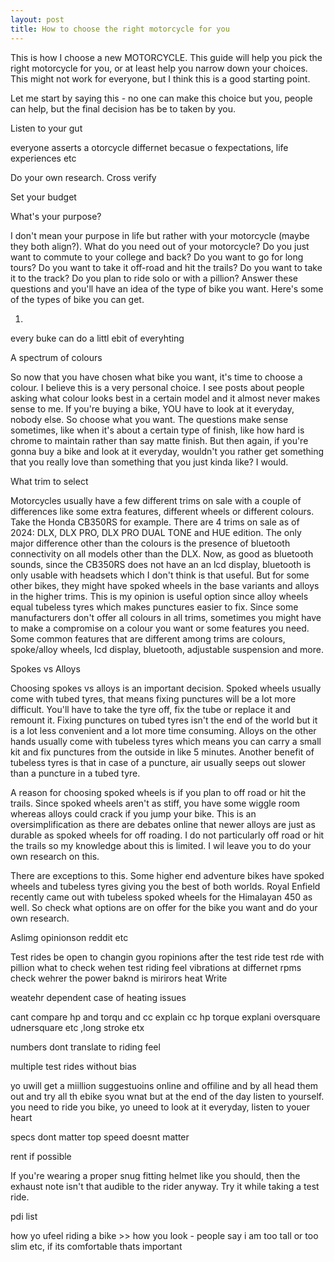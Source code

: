 ```yaml
---
layout: post
title: How to choose the right motorcycle for you
---
```

This is how I choose a new MOTORCYCLE. This guide will help you pick the right motorcycle for you, or at least help you narrow down your choices. This might not work for everyone, but I think this is a good starting point.

Let me start by saying this - no one can make this choice but you, people can help, but the final decision has be to taken by you.

Listen to your gut

everyone asserts a otorcycle differnet becasue o fexpectations, life experiences etc

Do your own research. Cross verify

Set your budget

What's your purpose?

I don't mean your purpose in life but rather with your motorcycle (maybe they both align?). What do you need out of your motorcycle? Do you just want to commute to your college and back? Do you want to go for long tours? Do you want to take it off-road and hit the trails? Do you want to take it to the track? Do you plan to ride solo or with a pillion? Answer these questions and you'll have an idea of the type of bike you want. Here's some of the types of bike you can get.

1. 

every buke can do a littl ebit of everyhting


A spectrum of colours

So now that you have chosen what bike you want, it's time to choose a colour. I believe this is a very personal choice. I see posts about people asking what colour looks best in a certain model and it almost never makes sense to me. If you're buying a bike, YOU have to look at it everyday, nobody else. So choose what you want. The questions make sense sometimes, like when it's about a certain type of finish, like how hard is chrome to maintain rather than say matte finish. But then again, if you're gonna buy a bike and look at it everyday, wouldn't you rather get something that you really love than something that you just kinda like? I would.   

What trim to select

Motorcycles usually have a few different trims on sale with a couple of differences like some extra features, different wheels or different colours. Take the Honda CB350RS for example. There are 4 trims on sale as of 2024: DLX, DLX PRO, DLX PRO DUAL TONE and HUE edition. The only major difference other than the colours is the presence of bluetooth connectivity on all models other than the DLX. Now, as good as bluetooth sounds, since the CB350RS does not have an an lcd display, bluetooth is only usable with headsets which I don't think is that useful. But for some other bikes, they might have spoked wheels in the base variants and alloys in the higher trims. This is my opinion is useful option since alloy wheels equal tubeless tyres which makes punctures easier to fix. Since some manufacturers don't offer all colours in all trims, sometimes you might have to make a compromise on a colour you want or some features you need. Some common features that are different among trims are colours, spoke/alloy wheels, lcd display, bluetooth, adjustable suspension and more. 

Spokes vs Alloys

Choosing spokes vs alloys is an important decision. Spoked wheels usually come with tubed tyres, that means fixing punctures will be a lot more difficult. You'll have to take the tyre off, fix the tube or replace it and remount it. Fixing punctures on tubed tyres isn't the end of the world but it is a lot less convenient and a lot more time consuming. Alloys on the other hands usually come with tubeless tyres which means you can carry a small kit and fix punctures from the outside in like 5 minutes. Another benefit of tubeless tyres is that in case of a puncture, air usually seeps out slower than a puncture in a tubed tyre. 

A reason for choosing spoked wheels is if you plan to off road or hit the trails. Since spoked wheels aren't as stiff, you have some wiggle room whereas alloys could crack if you jump your bike. This is an oversimplification as there are debates online that newer alloys are just as durable as spoked wheels for off roading. I do not particularly off road or hit the trails so my knowledge about this is limited. I wil leave you to do your own research on this.

There are exceptions to this. Some higher end adventure bikes have spoked wheels and tubeless tyres giving you the best of both worlds. Royal Enfield recently came out with tubeless spoked wheels for the Himalayan 450 as well. So check what options are on offer for the bike you want and do your own research.


Aslimg opinionson reddit etc

Test rides
be open to changin gyou ropinions after the test ride
test rde with pillion
what to check wehen test riding
feel vibrations at differnet rpms
check wehrer the power baknd is
mirirors
heat
Write

weatehr dependent case of heating issues

cant compare hp and torqu and cc
explain cc hp torque
explani oversquare udnersquare etc ,long stroke etx

numbers dont translate to riding feel

multiple test rides without bias

yo uwill get a miillion suggestuoins online and offiline and by all head them out and try all th ebike syou wnat but at the end of the day listen to yourself. you need to ride you bike, yo uneed to look at it everyday, listen to youer heart


specs dont matter
top speed doesnt matter

rent if possible

If you're wearing a proper snug fitting helmet like you should, then the exhaust note isn't that audible to the rider anyway. Try it while taking a test ride.

pdi list

how yo ufeel riding a bike >> how you look - people say i am too tall or too slim etc, if its comfortable thats important
